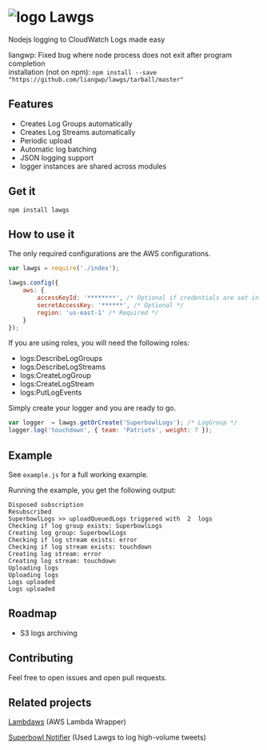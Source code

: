 ![logo](./logo50x50.png) Lawgs
==============================

Nodejs logging to CloudWatch Logs made easy

liangwp: Fixed bug where node process does not exit after program completion  
installation (not on npm): `npm install --save "https://github.com/liangwp/lawgs/tarball/master"`

## Features
- Creates Log Groups automatically
- Creates Log Streams automatically
- Periodic upload
- Automatic log batching
- JSON logging support
- logger instances are shared across modules

## Get it
``` npm install lawgs ```

## How to use it

The only required configurations are the AWS configurations.

```js
var lawgs = require('./index');

lawgs.config({
	aws: {
		accessKeyId: '********', /* Optional if credentials are set in ~/.aws/credentials */
		secretAccessKey: '******', /* Optional */
		region: 'us-east-1' /* Required */
	}
});
```

If you are using roles, you will need the following roles:
- logs:DescribeLogGroups
- logs:DescribeLogStreams
- logs:CreateLogGroup
- logs:CreateLogStream
- logs:PutLogEvents

Simply create your logger and you are ready to go.

```js
var logger  = lawgs.getOrCreate('SuperbowlLogs'); /* LogGroup */
logger.log('touchdown', { team: 'Patriots', weight: 7 });
```

## Example
See ```example.js``` for a full working example.

Running the example, you get the following output:
```
Disposed subscription
Resubscribed
SuperbowlLogs >> uploadQueuedLogs triggered with  2  logs
Checking if log group exists: SuperbowlLogs
Creating log group: SuperbowlLogs
Checking if log stream exists: error
Checking if log stream exists: touchdown
Creating log stream: error
Creating log stream: touchdown
Uploading logs
Uploading logs
Logs uploaded
Logs uploaded
```

## Roadmap
- S3 logs archiving

## Contributing
Feel free to open issues and open pull requests.

## Related projects
[Lambdaws](https://github.com/mentum/lambdaws) (AWS Lambda Wrapper)

[Superbowl Notifier](https://github.com/mentum/superbowl_notifier) (Used Lawgs to log high-volume tweets)
